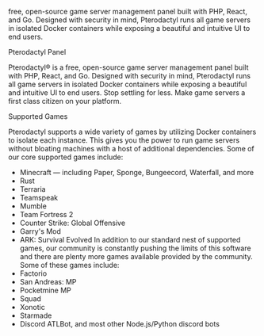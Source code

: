 free, open-source game server management panel built with PHP, React, and Go. Designed with security in mind, Pterodactyl runs all game servers in isolated Docker containers while exposing a beautiful and intuitive UI to end users.

Pterodactyl Panel

Pterodactyl® is a free, open-source game server management panel built with PHP, React, and Go. Designed with security in mind, Pterodactyl runs all game servers in isolated Docker containers while exposing a beautiful and intuitive UI to end users.
Stop settling for less. Make game servers a first class citizen on your platform.


Supported Games

Pterodactyl supports a wide variety of games by utilizing Docker containers to isolate each instance. This gives you the power to run game servers without bloating machines with a host of additional dependencies.
Some of our core supported games include:
* Minecraft — including Paper, Sponge, Bungeecord, Waterfall, and more
* Rust
* Terraria
* Teamspeak
* Mumble
* Team Fortress 2
* Counter Strike: Global Offensive
* Garry's Mod
* ARK: Survival Evolved
In addition to our standard nest of supported games, our community is constantly pushing the limits of this software and there are plenty more games available provided by the community. Some of these games include:
* Factorio
* San Andreas: MP
* Pocketmine MP
* Squad
* Xonotic
* Starmade
* Discord ATLBot, and most other Node.js/Python discord bots
